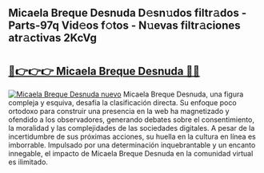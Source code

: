 ## Micaela Breque Desnuda D𝚎sn𝚞dos filtr𝚊dos - Parts-97q Vid𝚎os f𝚘tos - N𝚞evas filtr𝚊ciones atr𝚊ctivas 2KcVg

# <h2><a href="http://mb80bx.tromn.icu/?c=Micaela+Breque+Desnuda">🔗👉👉👉 Micaela Breque Desnuda 🔗🔗</a></h2>

[![Micaela Breque Desnuda nuevo](https://i.imgur.com/pEAQMta.gif)](http://mb80bx.tromn.icu/?c=Micaela+Breque+Desnuda)
Micaela Breque Desnuda, una figura compleja y esquiva, desafía la clasificación directa. Su enfoque poco ortodoxo para construir una presencia en la web ha magnetizado y ofendido a los observadores, generando debates sobre el consentimiento, la moralidad y las complejidades de las sociedades digitales. A pesar de la incertidumbre de sus próximas acciones, su huella en la cultura en línea es imborrable. Impulsado por una determinación inquebrantable y un encanto innegable, el impacto de Micaela Breque Desnuda en la comunidad virtual es ilimitado.
